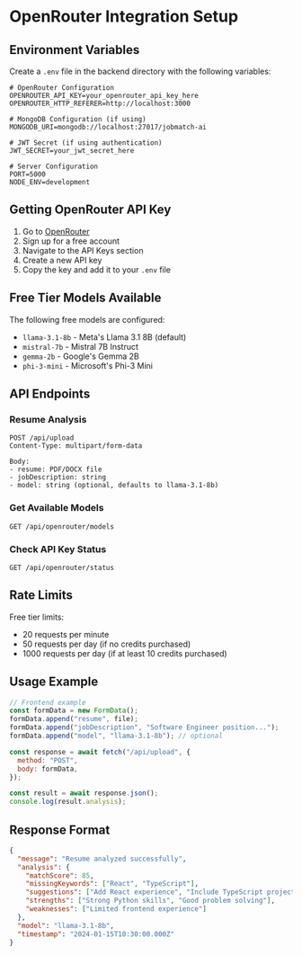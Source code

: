 # OpenRouter Integration Setup

## Environment Variables

Create a `.env` file in the backend directory with the following variables:

```env
# OpenRouter Configuration
OPENROUTER_API_KEY=your_openrouter_api_key_here
OPENROUTER_HTTP_REFERER=http://localhost:3000

# MongoDB Configuration (if using)
MONGODB_URI=mongodb://localhost:27017/jobmatch-ai

# JWT Secret (if using authentication)
JWT_SECRET=your_jwt_secret_here

# Server Configuration
PORT=5000
NODE_ENV=development
```

## Getting OpenRouter API Key

1. Go to [OpenRouter](https://openrouter.ai/)
2. Sign up for a free account
3. Navigate to the API Keys section
4. Create a new API key
5. Copy the key and add it to your `.env` file

## Free Tier Models Available

The following free models are configured:

- `llama-3.1-8b` - Meta's Llama 3.1 8B (default)
- `mistral-7b` - Mistral 7B Instruct
- `gemma-2b` - Google's Gemma 2B
- `phi-3-mini` - Microsoft's Phi-3 Mini

## API Endpoints

### Resume Analysis

```
POST /api/upload
Content-Type: multipart/form-data

Body:
- resume: PDF/DOCX file
- jobDescription: string
- model: string (optional, defaults to llama-3.1-8b)
```

### Get Available Models

```
GET /api/openrouter/models
```

### Check API Key Status

```
GET /api/openrouter/status
```

## Rate Limits

Free tier limits:

- 20 requests per minute
- 50 requests per day (if no credits purchased)
- 1000 requests per day (if at least 10 credits purchased)

## Usage Example

```javascript
// Frontend example
const formData = new FormData();
formData.append("resume", file);
formData.append("jobDescription", "Software Engineer position...");
formData.append("model", "llama-3.1-8b"); // optional

const response = await fetch("/api/upload", {
  method: "POST",
  body: formData,
});

const result = await response.json();
console.log(result.analysis);
```

## Response Format

```json
{
  "message": "Resume analyzed successfully",
  "analysis": {
    "matchScore": 85,
    "missingKeywords": ["React", "TypeScript"],
    "suggestions": ["Add React experience", "Include TypeScript projects"],
    "strengths": ["Strong Python skills", "Good problem solving"],
    "weaknesses": ["Limited frontend experience"]
  },
  "model": "llama-3.1-8b",
  "timestamp": "2024-01-15T10:30:00.000Z"
}
```
